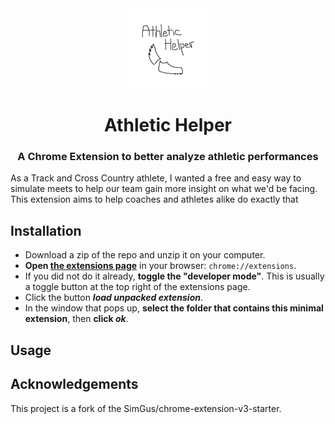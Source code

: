 <div align="center">
    <img src="./logo/logo-128.png"/>
    <h1>Athletic Helper</h1>
    <h3>A Chrome Extension to better analyze athletic performances</h3>
</div>

As a Track and Cross Country athlete, I wanted a free and easy way to simulate meets to help our team gain more insight on what we'd be facing. This extension aims to help coaches and athletes alike do exactly that

## Installation
- Download a zip of the repo and unzip it on your computer.
- **Open [the extensions page](chrome://extensions)** in your browser: `chrome://extensions`.
- If you did not do it already, **toggle the "developer mode"**. This is usually a toggle button at the top right of the extensions page.
- Click the button **_load unpacked extension_**.
- In the window that pops up, **select the folder that contains this minimal extension**, then **click _ok_**.

## Usage



## Acknowledgements
This project is a fork of the SimGus/chrome-extension-v3-starter.

